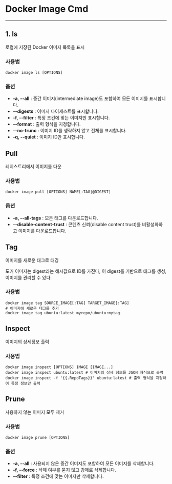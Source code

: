 # Docker Image Cmd

---

## 1. ls

로컬에 저장된 Docker 이미지 목록을 표시

### 사용법

```
docker image ls [OPTIONS]
```

### 옵션

* **-a, --all** : 중간 이미지(intermediate image)도 포함하여 모든 이미지를 표시합니다.
* **--digests** : 이미지 다이제스트를 표시합니다.
* **-f, --filter** : 특정 조건에 맞는 이미지만 표시합니다.
* **--format** : 출력 형식을 지정합니다.
* **--no-trunc** : 이미지 ID를 생략하지 않고 전체를 표시합니다.
* **-q, --quiet** : 이미지 ID만 표시합니다.

## Pull

레지스트리에서 이미지를 다운

### 사용법

```
docker image pull [OPTIONS] NAME[:TAG|@DIGEST]
```

### 옵션

* **-a, --all-tags** : 모든 태그를 다운로드합니다.
* **--disable-content-trust** : 콘텐츠 신뢰(disable content trust)를 비활성화하고 이미지를 다운로드합니다.

## Tag

이미지를 새로운 태그로 태깅

도커 이미지는 digest라는 해시값으로 ID를 가진다, 이 digest를 기반으로 태그를 생성, 이미지를 관리할 수 있다.

### 사용법

```
docker image tag SOURCE_IMAGE[:TAG] TARGET_IMAGE[:TAG]
# 이미지에 새로운 태그를 추가
docker image tag ubuntu:latest myrepo/ubuntu:mytag 
```

## Inspect

이미지의 상세정보 출력

### 사용법

```
docker image inspect [OPTIONS] IMAGE [IMAGE...]
docker image inspect ubuntu:latest # 이미지의 상세 정보를 JSON 형식으로 출력
docker image inspect -f '{{.RepoTags}}' ubuntu:latest # 출력 형식을 지정하여 특정 정보만 출력
```

## Prune

사용하지 않는 이미지 모두 제거

### 사용법

```
docker image prune [OPTIONS]
```

### 옵션

* **-a, --all** : 사용되지 않은 중간 이미지도 포함하여 모든 이미지를 삭제합니다.
* **-f, --force** : 삭제 여부를 묻지 않고 강제로 삭제합니다.
* **--filter** : 특정 조건에 맞는 이미지만 삭제합니다.
